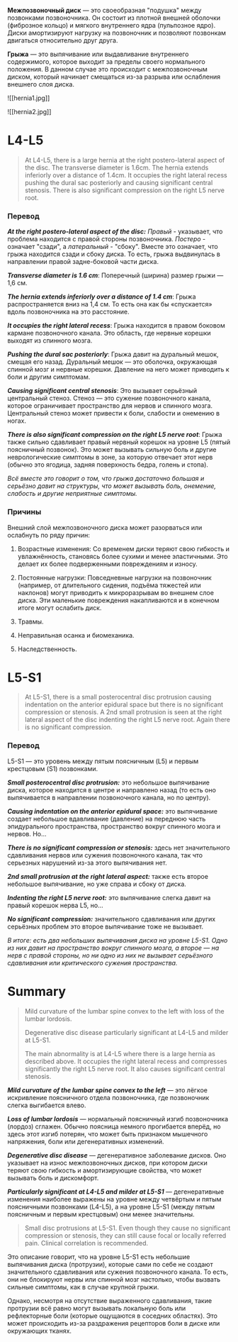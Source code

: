 **Межпозвоночный диск** — это своеобразная "подушка" между позвонками позвоночника. Он состоит из плотной внешней оболочки (фиброзное кольцо) и мягкого внутреннего ядра (пульпозное ядро). Диски амортизируют нагрузку на позвоночник и позволяют позвонкам двигаться относительно друг друга.

**Грыжа** — это выпячивание или выдавливание внутреннего содержимого, которое выходит за пределы своего нормального положения. В данном случае это происходит с межпозвоночным диском, который начинает смещаться из-за разрыва или ослабления внешнего слоя диска.

![[hernia1.jpg]]

![[hernia2.jpg]]

 # L4-L5

> At L4-L5, there is a large hernia at the right postero-lateral aspect of the disc. The transverse diameter is 1.6cm. The hernia extends inferiorly over a distance of 1.4cm. It occupies the right lateral recess pushing the dural sac posteriorly and causing significant central stenosis. There is also significant compression on the right L5 nerve root.
### Перевод

***At the right postero-lateral aspect of the disc:***
*Правый* - указывает, что проблема находится с правой стороны позвоночника. *Постеро* - означает "сзади", а *латеральный* - "сбоку". Вместе это означает, что грыжа находится сзади и сбоку диска. То есть, грыжа выдвинулась в направлении правой задне-боковой части диска.

***Transverse diameter is 1.6 cm***: Поперечный (ширина) размер грыжи — 1,6 см.

***The hernia extends inferiorly over a distance of 1.4 cm***:
Грыжа распространяется вниз на 1,4 см. То есть она как бы «спускается» вдоль позвоночника на это расстояние.

***It occupies the right lateral recess***: Грыжа находится в правом боковом кармане позвоночного канала. Это область, где нервные корешки выходят из спинного мозга.

***Pushing the dural sac posteriorly***: Грыжа давит на дуральный мешок, смещая его назад. Дуральный мешок — это оболочка, окружающая спинной мозг и нервные корешки. Давление на него может приводить к боли и другим симптомам.

***Causing significant central stenosis***: Это вызывает серьёзный центральный стеноз. Стеноз — это сужение позвоночного канала, которое ограничивает пространство для нервов и спинного мозга. Центральный стеноз может привести к боли, слабости и онемению в ногах.

***There is also significant compression on the right L5 nerve root***:
Грыжа также сильно сдавливает правый нервный корешок на уровне L5 (пятый поясничный позвонок). Это может вызывать сильную боль и другие неврологические симптомы в зоне, за которую отвечает этот нерв (обычно это ягодица, задняя поверхность бедра, голень и стопа).

*Всё вместе это говорит о том, что грыжа достаточно большая и серьёзно давит на структуры, что может вызывать боль, онемение, слабость и другие неприятные симптомы.*

### Причины

Внешний слой межпозвоночного диска может разорваться или ослабнуть по ряду причин:

1. Возрастные изменения: Со временем диски теряют свою гибкость и увлажнённость, становясь более сухими и менее эластичными. Это делает их более подверженными повреждениям и износу.

2. Постоянные нагрузки: Повседневные нагрузки на позвоночник (например, от длительного сидения, подъёма тяжестей или наклонов) могут приводить к микроразрывам во внешнем слое диска. Эти маленькие повреждения накапливаются и в конечном итоге могут ослабить диск.

3. Травмы.

4. Неправильная осанка и биомеханика.

5. Наследственность.

# L5-S1
> At L5-S1, there is a small posterocentral disc protrusion causing indentation on the anterior epidural space but there is no significant compression or stenosis. A 2nd small protrusion is seen at the right lateral aspect of the disc indenting the right L5 nerve root. Again there is no significant compression.
### Перевод

L5-S1 — это уровень между пятым поясничным (L5) и первым крестцовым (S1) позвонками.

***Small posterocentral disc protrusion:***
это небольшое выпячивание диска, которое находится в центре и направлено назад (то есть оно выпячивается в направлении позвоночного канала, но по центру).

***Causing indentation on the anterior epidural space:***
это выпячивание создает небольшое вдавливание (давление) на переднюю часть эпидурального пространства, пространство вокруг спинного мозга и нервов. Но...

***There is no significant compression or stenosis:***
здесь нет значительного сдавливания нервов или сужения позвоночного канала, так что серьезных нарушений из-за этого выпячивания нет.

***2nd small protrusion at the right lateral aspect:***
также есть второе небольшое выпячивание, но уже справа и сбоку от диска.

***Indenting the right L5 nerve root:***
это выпячивание слегка давит на правый корешок нерва L5, но...

***No significant compression:***
значительного сдавливания или других серьёзных проблем это второе выпячивание тоже не вызывает.

*В итоге: есть два небольших выпячивания диска на уровне L5-S1. Одно из них давит на пространство вокруг спинного мозга, а второе — на нерв с правой стороны, но ни одно из них не вызывает серьёзного сдавливания или критического сужения пространства.*

# Summary

> Mild curvature of the lumbar spine convex to the left with loss of the lumbar lordosis.
> 
> Degenerative disc disease particularly significant at L4-L5 and milder at L5-S1.
> 
> The main abnormality is at L4-L5 where there is a large hernia as described above. It occupies the right lateral recess and compresses significantly the right L5 nerve root. It also causes significant central stenosis.

***Mild curvature of the lumbar spine convex to the left*** — это лёгкое искривление поясничного отдела позвоночника, где позвоночник слегка выгибается влево.

***Loss of lumbar lordosis*** — нормальный поясничный изгиб позвоночника (лордоз) сглажен. Обычно поясница немного прогибается вперёд, но здесь этот изгиб потерян, что может быть признаком мышечного напряжения, боли или дегенеративных изменений.

***Degenerative disc disease*** — дегенеративное заболевание дисков. Оно указывает на износ межпозвоночных дисков, при котором диски теряют свою гибкость и амортизирующие свойства, что может вызывать боль и дискомфорт.

***Particularly significant at L4-L5 and milder at L5-S1*** — дегенеративные изменения наиболее выражены на уровне между четвёртым и пятым поясничными позвонками (L4-L5), а на уровне L5-S1 (между пятым поясничным и первым крестцовым) они менее значительны.

> Small disc protrusions at L5-S1. Even though they cause no significant compression or stenosis, they can still cause focal or locally referred pain. Clinical correlation is recommended.

Это описание говорит, что на уровне L5-S1 есть небольшие выпячивания диска (протрузии), которые сами по себе не создают значительного сдавливания или сужения позвоночного канала. То есть, они не блокируют нервы или спинной мозг настолько, чтобы вызвать сильные симптомы, как в случае крупной грыжи.

Однако, несмотря на отсутствие выраженного сдавливания, такие протрузии всё равно могут вызывать локальную боль или рефлекторные боли (которые ощущаются в соседних областях). Это может происходить из-за раздражения рецепторов боли в диске или окружающих тканях.